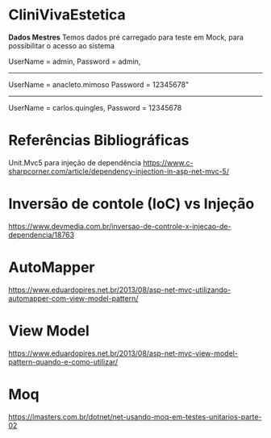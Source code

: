 # CliniVivaEstetica
__Dados Mestres__
Temos dados pré carregado para teste em Mock, para possibilitar o acesso ao sistema

UserName  = admin,
Password = admin,
___________________________
UserName  = anacleto.mimoso
Password = 12345678"
___________________________
UserName  = carlos.quingles,
Password = 12345678

# Referências Bibliográficas
Unit.Mvc5 para injeção de dependência
https://www.c-sharpcorner.com/article/dependency-injection-in-asp-net-mvc-5/

# Inversão de contole (IoC) vs Injeção 
https://www.devmedia.com.br/inversao-de-controle-x-injecao-de-dependencia/18763

# AutoMapper
https://www.eduardopires.net.br/2013/08/asp-net-mvc-utilizando-automapper-com-view-model-pattern/

# View Model
https://www.eduardopires.net.br/2013/08/asp-net-mvc-view-model-pattern-quando-e-como-utilizar/

# Moq
https://imasters.com.br/dotnet/net-usando-moq-em-testes-unitarios-parte-02
